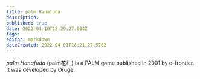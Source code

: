 ```yaml
---
title: palm Hanafuda
description: 
published: true
date: 2022-04-10T15:29:27.004Z
tags: 
editor: markdown
dateCreated: 2022-04-01T18:21:27.576Z
---
```


_palm Hanafuda_ (<span lang='ja'>palm花札</span>) is a PALM game published in 2001 by e-frontier.
It was developed by Oruge.
